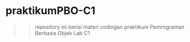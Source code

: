 # praktikumPBO-C1
>> repository ini berisi materi codingan praktikum Pemrograman Berbasis Objek Lab C1